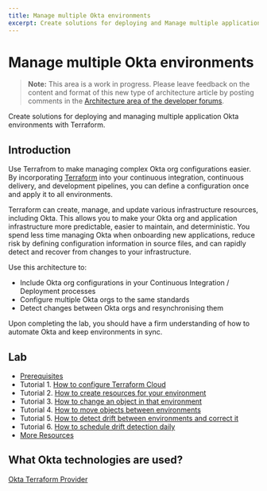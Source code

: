 ```yaml
---
title: Manage multiple Okta environments
excerpt: Create solutions for deploying and Manage multiple application Okta environments with Terraform.
---
```


# Manage multiple Okta environments

> **Note:** This area is a work in progress. Please leave feedback on the content and format of this new type of architecture article by posting comments in the [Architecture area of the developer forums](https://devforum.okta.com/c/questions/architecture/24).

Create solutions for deploying and managing multiple application Okta environments with Terraform.

## Introduction

Use Terrafrom to make managing complex Okta org configurations easier. By incorporating [Terraform](https://www.terraform.io/) into your continuous integration, continuous delivery, and development pipelines, you can define a configuration once and apply it to all environments.

Terraform can create, manage, and update various infrastructure resources, including Okta. This allows you to make your Okta org and application infrastructure more predictable, easier to maintain, and deterministic. You spend less time managing Okta when onboarding new applications, reduce risk by defining configuration information in source files, and can rapidly detect and recover from changes to your infrastructure.

Use this architecture to:

* Include Okta org configurations in your Continuous Integration / Deployment processes
* Configure multiple Okta orgs to the same standards
* Detect changes between Okta orgs and resynchronising them

Upon completing the lab, you should have a firm understanding of how to automate Okta and keep environments in sync.

## Lab

* [Prerequisites](/docs/reference/architecture-tutorials/mmod/lab-prerequisites)
* Tutorial 1. [How to configure Terraform Cloud](/docs/reference/architecture-tutorials/mmod/lab-1-configure-terraform-cloud)
* Tutorial 2. [How to create resources for your environment](/docs/reference/architecture-tutorials/mmod/lab-2-create-resources)
* Tutorial 3. [How to change an object in that environment](/docs/reference/architecture-tutorials/mmod/lab-3-rename-a-group)
* Tutorial 4. [How to move objects between environments](/docs/reference/architecture-tutorials/mmod/lab-4-deploy-changes-to-production)
* Tutorial 5. [How to detect drift between environments and correct it](/docs/reference/architecture-tutorials/mmod/lab-5-detect-drift)
* Tutorial 6. [How to schedule drift detection daily](/docs/reference/architecture-tutorials/mmod/lab-6-synchronize-environments-daily)
* [More Resources](/docs/reference/architecture-tutorials/mmod/resources)

## What Okta technologies are used?

[Okta Terraform Provider](https://registry.terraform.io/providers/okta/okta/latest/docs)
